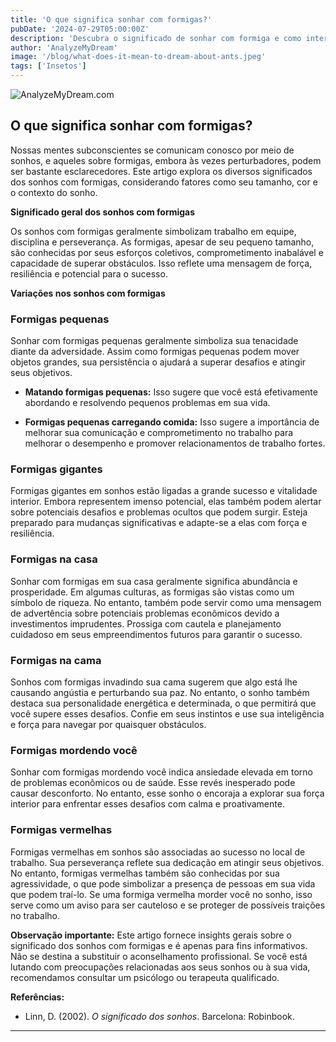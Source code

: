 ```yaml
---
title: 'O que significa sonhar com formigas?'
pubDate: '2024-07-29T05:00:00Z'
description: 'Descubra o significado de sonhar com formiga e como interpretar os diferentes contextos desses sonhos.'
author: 'AnalyzeMyDream'
image: '/blog/what-does-it-mean-to-dream-about-ants.jpeg'
tags: ['Insetos']
---
```


![AnalyzeMyDream.com](/blog/what-does-it-mean-to-dream-about-ants.jpeg)

## O que significa sonhar com formigas?

Nossas mentes subconscientes se comunicam conosco por meio de sonhos, e aqueles sobre formigas, embora às vezes perturbadores, podem ser bastante esclarecedores. Este artigo explora os diversos significados dos sonhos com formigas, considerando fatores como seu tamanho, cor e o contexto do sonho.

**Significado geral dos sonhos com formigas**

Os sonhos com formigas geralmente simbolizam trabalho em equipe, disciplina e perseverança. As formigas, apesar de seu pequeno tamanho, são conhecidas por seus esforços coletivos, comprometimento inabalável e capacidade de superar obstáculos. Isso reflete uma mensagem de força, resiliência e potencial para o sucesso.

**Variações nos sonhos com formigas**

### Formigas pequenas

Sonhar com formigas pequenas geralmente simboliza sua tenacidade diante da adversidade. Assim como formigas pequenas podem mover objetos grandes, sua persistência o ajudará a superar desafios e atingir seus objetivos. 

- **Matando formigas pequenas:** Isso sugere que você está efetivamente abordando e resolvendo pequenos problemas em sua vida.

- **Formigas pequenas carregando comida:** Isso sugere a importância de melhorar sua comunicação e comprometimento no trabalho para melhorar o desempenho e promover relacionamentos de trabalho fortes.

### Formigas gigantes

Formigas gigantes em sonhos estão ligadas a grande sucesso e vitalidade interior. Embora representem imenso potencial, elas também podem alertar sobre potenciais desafios e problemas ocultos que podem surgir. Esteja preparado para mudanças significativas e adapte-se a elas com força e resiliência.

### Formigas na casa

Sonhar com formigas em sua casa geralmente significa abundância e prosperidade. Em algumas culturas, as formigas são vistas como um símbolo de riqueza. No entanto, também pode servir como uma mensagem de advertência sobre potenciais problemas econômicos devido a investimentos imprudentes. Prossiga com cautela e planejamento cuidadoso em seus empreendimentos futuros para garantir o sucesso.

### Formigas na cama

Sonhos com formigas invadindo sua cama sugerem que algo está lhe causando angústia e perturbando sua paz. No entanto, o sonho também destaca sua personalidade energética e determinada, o que permitirá que você supere esses desafios. Confie em seus instintos e use sua inteligência e força para navegar por quaisquer obstáculos.

### Formigas mordendo você

Sonhar com formigas mordendo você indica ansiedade elevada em torno de problemas econômicos ou de saúde. Esse revés inesperado pode causar desconforto. No entanto, esse sonho o encoraja a explorar sua força interior para enfrentar esses desafios com calma e proativamente.

### Formigas vermelhas

Formigas vermelhas em sonhos são associadas ao sucesso no local de trabalho. Sua perseverança reflete sua dedicação em atingir seus objetivos. No entanto, formigas vermelhas também são conhecidas por sua agressividade, o que pode simbolizar a presença de pessoas em sua vida que podem traí-lo. Se uma formiga vermelha morder você no sonho, isso serve como um aviso para ser cauteloso e se proteger de possíveis traições no trabalho.

**Observação importante:** Este artigo fornece insights gerais sobre o significado dos sonhos com formigas e é apenas para fins informativos. Não se destina a substituir o aconselhamento profissional. Se você está lutando com preocupações relacionadas aos seus sonhos ou à sua vida, recomendamos consultar um psicólogo ou terapeuta qualificado.

**Referências:**

* Linn, D. (2002). *O significado dos sonhos*. Barcelona: Robinbook.

---